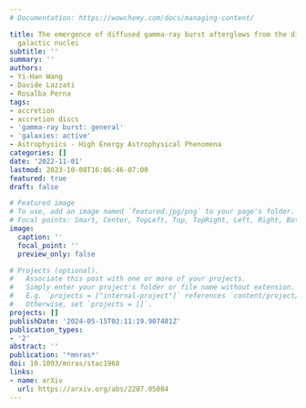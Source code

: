 ```yaml
---
# Documentation: https://wowchemy.com/docs/managing-content/

title: The emergence of diffused gamma-ray burst afterglows from the discs of active
  galactic nuclei
subtitle: ''
summary: ''
authors:
- Yi-Han Wang
- Davide Lazzati
- Rosalba Perna
tags:
- accretion
- accretion discs
- 'gamma-ray burst: general'
- 'galaxies: active'
- Astrophysics - High Energy Astrophysical Phenomena
categories: []
date: '2022-11-01'
lastmod: 2023-10-08T16:06:46-07:00
featured: true
draft: false

# Featured image
# To use, add an image named `featured.jpg/png` to your page's folder.
# Focal points: Smart, Center, TopLeft, Top, TopRight, Left, Right, BottomLeft, Bottom, BottomRight.
image:
  caption: ''
  focal_point: ''
  preview_only: false

# Projects (optional).
#   Associate this post with one or more of your projects.
#   Simply enter your project's folder or file name without extension.
#   E.g. `projects = ["internal-project"]` references `content/project/deep-learning/index.md`.
#   Otherwise, set `projects = []`.
projects: []
publishDate: '2024-05-15T02:11:19.907481Z'
publication_types:
- '2'
abstract: ''
publication: '*mnras*'
doi: 10.1093/mnras/stac1968
links:
- name: arXiv
  url: https://arxiv.org/abs/2207.05084
---
```

